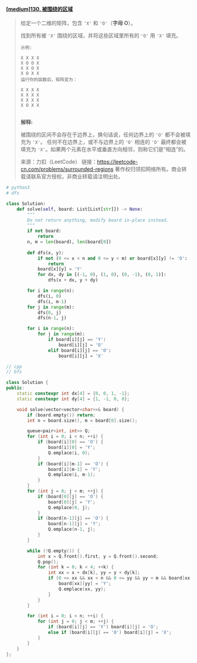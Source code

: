 #### [[medium]130. 被围绕的区域](https://leetcode-cn.com/problems/surrounded-regions/)

> 给定一个二维的矩阵，包含 `'X'` 和 `'O'`（**字母 O**）。
>
> 找到所有被 `'X'` 围绕的区域，并将这些区域里所有的 `'O'` 用 `'X'` 填充。
>
> ```shell
> 示例:
> 
> X X X X
> X O O X
> X X O X
> X O X X
> 运行你的函数后，矩阵变为：
> 
> X X X X
> X X X X
> X X X X
> X O X X
> 
> 
> ```
>
> **解释:**
>
> 被围绕的区间不会存在于边界上，换句话说，任何边界上的 `'O'` 都不会被填充为 `'X'`。 任何不在边界上，或不与边界上的 `'O'` 相连的 `'O'` 最终都会被填充为 `'X'`。如果两个元素在水平或垂直方向相邻，则称它们是“相连”的。
>
> 来源：力扣（LeetCode）
> 链接：https://leetcode-cn.com/problems/surrounded-regions
> 著作权归领扣网络所有。商业转载请联系官方授权，非商业转载请注明出处。

```python
# python3
# dfs

class Solution:
    def solve(self, board: List[List[str]]) -> None:
        """
        Do not return anything, modify board in-place instead.
        """
        if not board:
            return
        n, m = len(board), len(board[0])
        
        def dfs(x, y):
            if not (0 <= x < n and 0 <= y < m) or board[x][y] != 'O':
                return
            board[x][y] = 'Y'
            for dx, dy in [(-1, 0), (1, 0), (0, -1), (0, 1)]:
                dfs(x + dx, y + dy)

        for i in range(n):
            dfs(i, 0)
            dfs(i, m-1)
        for j in range(m):
            dfs(0, j)
            dfs(n-1, j)

        for i in range(n):
            for j in range(m):
                if board[i][j] == 'Y':
                    board[i][j] = 'O'
                elif board[i][j] == 'O':
                    board[i][j] = 'X'
```



```cpp
// cpp
// bfs

class Solution {
public:
    static constexpr int dx[4] = {0, 0, 1, -1};
    static constexpr int dy[4] = {1, -1, 0, 0};

    void solve(vector<vector<char>>& board) {
        if (board.empty()) return;
        int n = board.size(), m = board[0].size();

        queue<pair<int, int>> Q;
        for (int i = 0; i < n; ++i) {
            if (board[i][0] == 'O') {
                board[i][0] = 'Y';
                Q.emplace(i, 0);
            }
            if (board[i][m-1] == 'O') {
                board[i][m-1] = 'Y';
                Q.emplace(i, m-1);
            }
        } 
        for (int j = 0; j < m; ++j) {
            if (board[0][j] == 'O') {
                board[0][j] = 'Y';
                Q.emplace(0, j);
            }      
            if (board[n-1][j] == 'O') {
                board[n-1][j] = 'Y';
                Q.emplace(n-1, j);
            }
        }

        while (!Q.empty()) {
            int x = Q.front().first, y = Q.front().second;
            Q.pop();
            for (int k = 0; k < 4; ++k) {
                int xx = x + dx[k], yy = y + dy[k];
                if (0 <= xx && xx < n && 0 <= yy && yy < m && board[xx][yy] == 'O') {
                    board[xx][yy] = 'Y';
                    Q.emplace(xx, yy);
                }
            }
        }

        for (int i = 0; i < n; ++i) {
            for (int j = 0; j < m; ++j) {
                if (board[i][j] == 'Y') board[i][j] = 'O';
                else if (board[i][j] == 'O') board[i][j] = 'X';
            }
        }
    }
};
```

